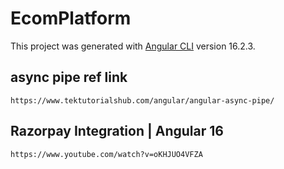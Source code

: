 # EcomPlatform

This project was generated with [Angular CLI](https://github.com/angular/angular-cli) version 16.2.3.

## async pipe ref link

`https://www.tektutorialshub.com/angular/angular-async-pipe/` <br>

## Razorpay Integration | Angular 16

`https://www.youtube.com/watch?v=oKHJUO4VFZA`
